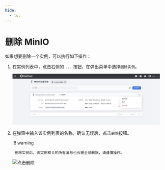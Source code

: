 ```yaml
---
hide:
  - toc
---
```


# 删除 MinIO

如果想要删除一个实例，可以执行如下操作：

1. 在实例列表中，点击右侧的 `...` 按钮，在弹出菜单中选择`删除实例`。

    ![选择删除实例](../images/delete01.png)

2. 在弹窗中输入该实例列表的名称，确认无误后，点击`删除`按钮。

    !!! warning

        删除实例后，该实例相关的所有消息也会被全部删除，请谨慎操作。

    ![点击删除](https://docs.daocloud.io/daocloud-docs-images/docs/middleware/minio/images/delete02.png)
